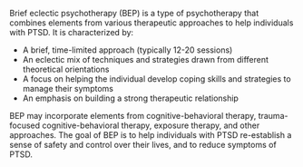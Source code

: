 Brief eclectic psychotherapy (BEP) is a type of psychotherapy that combines elements from various therapeutic approaches to help individuals with PTSD. It is characterized by:

* A brief, time-limited approach (typically 12-20 sessions)
* An eclectic mix of techniques and strategies drawn from different theoretical orientations
* A focus on helping the individual develop coping skills and strategies to manage their symptoms
* An emphasis on building a strong therapeutic relationship

BEP may incorporate elements from cognitive-behavioral therapy, trauma-focused cognitive-behavioral therapy, exposure therapy, and other approaches. The goal of BEP is to help individuals with PTSD re-establish a sense of safety and control over their lives, and to reduce symptoms of PTSD.
